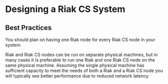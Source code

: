 # Designing a Riak CS System

## Best Practices

You should plan on having one Riak node for every Riak CS node in your system.

Riak and Riak CS nodes can be run on separate physical machines, but in many cases it is preferable to run one Riak and one Riak CS node on the same physical machine. Assuming the single physical machine has sufficient capacity to meet the needs of both a Riak and a Riak CS node you will typically see better performance due to reduced network latency.